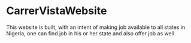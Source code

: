 # CarrerVistaWebsite
This website is built, with an intent of making job available to all states in Nigeria, one can find job in his or her state and also offer job as well
